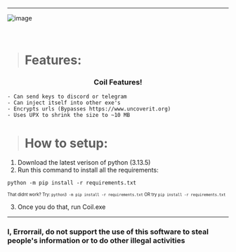 ---
![image](https://www.errorrail.dev/database/image(1).png)



</br>


> # Features:
<h3 align=center>Coil Features!</h3>

```
- Can send keys to discord or telegram
- Can inject itself into other exe's
- Encrypts urls (Bypasses https://www.uncoverit.org)
- Uses UPX to shrink the size to ~10 MB

```

> # How to setup:

1. Download the latest verison of python (3.13.5)
2. Run this command to install all the requirements:
```
python -m pip install -r requirements.txt
```
<sup><sup>That didnt work? Try: ```python3 -m pip install -r requirements.txt``` OR try ```pip install -r requirements.txt```</sup></sup>

3. Once you do that, run Coil.exe


-----------------------------------------------------------------------------------------

### I, Errorrail, do not support the use of this software to steal people's information or to do other illegal activities

